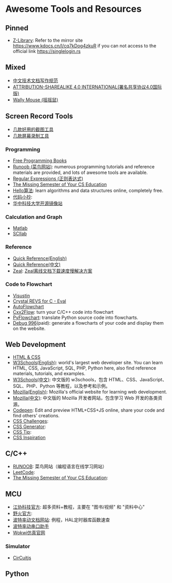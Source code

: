 # Awesome Tools and Resources

## Pinned
- [Z-Library](https://singlelogin.rs): Refer to the mirror site https://www.kdocs.cn/l/cq7kDog4zkuR if you can not access to the official link https://singlelogin.rs

## Mixed

- [中文技术文档写作规范](https://github.com/ruanyf/document-style-guide)
- [ATTRIBUTION-SHAREALIKE 4.0 INTERNATIONAL(署名共享协议4.0国际版)](https://creativecommons.org/licenses/by-sa/4.0/)
- [Wally Mouse (摇摇鼠)](https://yys.tanpok.com/)

## Screen Record Tools

- [几款好用的截图工具](https://blog.csdn.net/lehe99/article/details/126151606)
- [几款屏幕录制工具](https://www.cnblogs.com/leftshine/p/ScreenRecord.html)

### Programming

- [Free Programming Books](https://ebookfoundation.github.io/free-programming-books-search/?&sect=books&file=free-programming-books-zh.md)
- [Runoob (菜鸟网站)](https://www.runoob.com/): numerous programming tutorials and reference materials are provided, and lots of awesome tools are available.
- [Regular Expressions (正则表达式)](https://www.jyshare.com/front-end/854/)
- [The Missing Semester of Your CS Education](https://missing.csail.mit.edu/)
- [Hello算法](https://www.hello-algo.com/chapter_hello_algo/): learn algorithms and data structures online, completely free.
- [代码小抄](https://www.rdonly.com/archives/7502): 
- [华中科技大学开源镜像站](https://mirrors.hust.edu.cn/)

### Calculation and Graph

- [Matlab]()
- [SCIlab](https://www.scilab.org/)

### Reference

- [Quick Reference(English)](https://cheatsheets.zip/)
- [Quick Reference(中文)](http://ref.laoleng.vip/)
- [Zeal](https://zealdocs.org): [Zeal离线文档下载速度慢解决方案](https://www.jianshu.com/p/598f18ca6963)


### Code to Flowchart
- [Visustin](https://blog.csdn.net/qq_29183811/article/details/106170648)
- [Crystal REVS for C - Eval](https://blog.csdn.net/qq_29183811/article/details/106170648)
- [AutoFlowchart](https://blog.csdn.net/m0_73770225/article/details/127944452)
- [Cxx2Flow](https://github.com/Enter-tainer/cxx2flow): turn your C/C++ code into flowchart
- [PyFlowchart](https://github.com/cdfmlr/pyflowchart): translate Python source code into flowcharts.
- [Debug 996](https://debug996.com/draw/draw.html)(paid): generate a flowcharts of your code and display them on the website.


## Web Development

- [HTML & CSS](https://internetingishard.netlify.app/html-and-css/)
- [W3Schools(English)](https://www.w3schools.com): world's largest web developer site. You can learn HTML, CSS, JavaScript, SQL, PHP, Python here, also find reference materials, tutorials, and examples.
- [W3Schools(中文)](https://www.w3school.com.cn): 中文版的 w3schools，包含 HTML、CSS、JavaScript、SQL、PHP、Python 等教程，以及参考和示例。
- [Mozilla(English)](https://developer.mozilla.org): Mozilla's official website for learning web development. 
- [Mozilla(中文)](https://developer.mozilla.org/zh-CN): 中文版的 Mozilla 开发者网站，包含学习 Web 开发的各类资源。
- [Codepen](https://codepen.io/madzadev/pen/zYdOVPV): Edit and preview HTML+CSS+JS online, share your code and find others' creations.
- [CSS Challenges](https://css-challenges.com): 
- [CSS Generator](https://css-generators.com): 
- [CSS Tip](https://css-tip.com):
- [CSS Inspiration](https://csscoco.com/inspiration)



## C/C++

- [RUNOOB](https://www.runoob.com/): 菜鸟网站（编程语言在线学习网站）
- [LeetCode](https://leetcode.cn/): 
- [The Missing Semester of Your CS Education](https://missing.csail.mit.edu/): 


## MCU


- [江协科技官方](https://jiangxiekeji.com/): 超多资料+教程，主要在 "图书/视频" 和 "资料中心"
- [野火官方](https://embedfire.com/boos-video/): 
- [波特率动文档网站](https://docs.baud-dance.com/docs/stm32/intro): 例程，HAL定时器库函数速查
- [波特率动串口助手](https://led.baud-dance.com/)
- [Wokwi仿真官网](https://wokwi.com/)


### Simulator
- [CirCuitjs](http://scratch.trtos.com/circuitjs.html)

## Python

